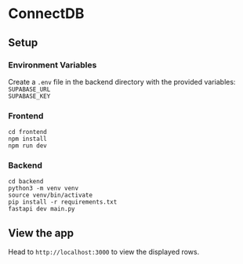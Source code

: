 # ConnectDB
## Setup

### Environment Variables
Create a `.env` file in the backend directory with the provided variables:\
`SUPABASE_URL`\
`SUPABASE_KEY`

### Frontend
`cd frontend`\
`npm install`\
`npm run dev`

### Backend
`cd backend`\
`python3 -m venv venv`\
`source venv/bin/activate`\
`pip install -r requirements.txt`\
`fastapi dev main.py`

## View the app

Head to `http://localhost:3000` to view the displayed rows.
